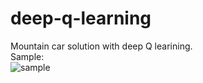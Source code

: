 # deep-q-learning
Mountain car solution with deep Q learining.\
Sample:\
![sample](https://user-images.githubusercontent.com/47858828/121816185-d49ff680-cc82-11eb-9beb-88e895b01a3b.gif)


